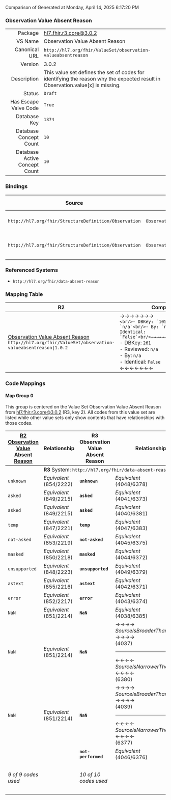 Comparison of 
Generated at Monday, April 14, 2025 6:17:20 PM

### Observation Value Absent Reason

|      |     |
| ---: | --- |
| Package | hl7.fhir.r3.core@3.0.2 |
| VS Name | Observation Value Absent Reason |
| Canonical URL | `http://hl7.org/fhir/ValueSet/observation-valueabsentreason` |
| Version | 3.0.2 |
| Description | This value set defines the set of codes for identifying the reason why the expected result in Observation.value[x] is missing. |
| Status | `Draft` |
| Has Escape Valve Code | `True` |
| Database Key | `1374` |
| Database Concept Count | `10` |
| Database Active Concept Count | `10` |
### Bindings

| Source | Element | Binding | Strength | Element Short |
| ------ | ------- | ------- | -------- | ------------- |
| `http://hl7.org/fhir/StructureDefinition/Observation` | `Observation.dataAbsentReason` | `http://hl7.org/fhir/ValueSet/observation-valueabsentreason` | `Extensible` | Why the result is missing |
| `http://hl7.org/fhir/StructureDefinition/Observation` | `Observation.component.dataAbsentReason` | `http://hl7.org/fhir/ValueSet/observation-valueabsentreason` | `Extensible` | Why the component result is missing |

### Referenced Systems

* `http://hl7.org/fhir/data-absent-reason`
### Mapping Table

| R2 | Comparison | R3 | Comparison | R4 | Comparison | R4B | Comparison | R5
| --- | --- | --- | --- | --- | --- | --- | --- | ---
| [Observation Value Absent Reason](/docs/R2/ValueSets/ObservationValueAbsentReason.md)<br/> `http://hl7.org/fhir/ValueSet/observation-valueabsentreason\|1.0.2` | →→→→→→→<br/>``<br/>- DBKey: `105`<br/>- Reviewed: `n/a`<br/>- By: `n/a`<br/>- Identical: `False`<br/>→→→→→→→<hr/>←←←←←←←<br/>``<br/>- DBKey: `261`<br/>- Reviewed: `n/a`<br/>- By: `n/a`<br/>- Identical: `False`<br/>←←←←←←←| [Observation Value Absent Reason](/docs/R3/ValueSets/ObservationValueAbsentReason.md)<br/> `http://hl7.org/fhir/ValueSet/observation-valueabsentreason\|3.0.2` | →→→→→→→<br/>``<br/>- DBKey: `456`<br/>- Reviewed: `n/a`<br/>- By: `n/a`<br/>- Identical: `False`<br/>→→→→→→→<hr/>←←←←←←←<br/>``<br/>- DBKey: `680`<br/>- Reviewed: `n/a`<br/>- By: `n/a`<br/>- Identical: `False`<br/>←←←←←←←| [DataAbsentReason](/docs/R4/ValueSets/DataAbsentReason.md)<br/> `http://hl7.org/fhir/ValueSet/data-absent-reason\|4.0.1` | <br/>*no map*<br/><hr/><br/>*no map*<br/>| | | | 
### Code Mappings


#### Map Group 0

This group is centered on the Value Set Observation Value Absent Reason from hl7.fhir.r3.core@3.0.2 (R3, key 2).
All codes from this value set are listed while other value sets only show contents that have relationships with those codes.

| [R2 Observation Value Absent Reason](/docs/R2/ValueSets/ObservationValueAbsentReason.md)| Relationship | R3 Observation Value Absent Reason| Relationship | [R4 DataAbsentReason](/docs/R4/ValueSets/DataAbsentReason.md)| Relationship | *No Map* | Relationship | *No Map* 
| --- | --- | --- | --- | --- | --- | --- | --- | ---
| <td colspan="8">**R3** System: `http://hl7.org/fhir/data-absent-reason`
| `unknown`| _Equivalent_ <br/>(854/2222)| **`unknown`**| _Equivalent_ <br/>(4048/6378)| `unknown`| | | | | 
| `asked`| _Equivalent_ <br/>(849/2215)| **`asked`**| _Equivalent_ <br/>(4041/6373)| `asked-unknown`| | | | | 
| `asked`| _Equivalent_ <br/>(849/2215)| **`asked`**| _Equivalent_ <br/>(4040/6381)| `asked-declined`| | | | | 
| `temp`| _Equivalent_ <br/>(847/2221)| **`temp`**| _Equivalent_ <br/>(4047/6383)| `temp-unknown`| | | | | 
| `not-asked`| _Equivalent_ <br/>(853/2219)| **`not-asked`**| _Equivalent_ <br/>(4045/6375)| `not-asked`| | | | | 
| `masked`| _Equivalent_ <br/>(850/2218)| **`masked`**| _Equivalent_ <br/>(4044/6372)| `masked`| | | | | 
| `unsupported`| _Equivalent_ <br/>(848/2223)| **`unsupported`**| _Equivalent_ <br/>(4049/6379)| `unsupported`| | | | | 
| `astext`| _Equivalent_ <br/>(855/2216)| **`astext`**| _Equivalent_ <br/>(4042/6371)| `as-text`| | | | | 
| `error`| _Equivalent_ <br/>(852/2217)| **`error`**| _Equivalent_ <br/>(4043/6374)| `error`| | | | | 
| `NaN`| _Equivalent_ <br/>(851/2214)| **`NaN`**| _Equivalent_ <br/>(4038/6385)| `not-a-number`| | | | | 
| `NaN`| _Equivalent_ <br/>(851/2214)| **`NaN`**| →→→→ _SourceIsBroaderThanTarget_ →→→→ <br/>(4037)<hr/>←←←← _SourceIsNarrowerThanTarget_ ←←←← <br/>(6380) | `negative-infinity`| | | | | 
| `NaN`| _Equivalent_ <br/>(851/2214)| **`NaN`**| →→→→ _SourceIsBroaderThanTarget_ →→→→ <br/>(4039)<hr/>←←←← _SourceIsNarrowerThanTarget_ ←←←← <br/>(6377) | `positive-infinity`| | | | | 
| | | **`not-performed`**| _Equivalent_ <br/>(4046/6376)| `not-performed`| | | | | 
| *9 of 9 codes used* | | *10 of 10 codes used* | | *13 of 15 codes used* <br/>remaining codes:<br/>`not-applicable`, `not-permitted`| | | | 

